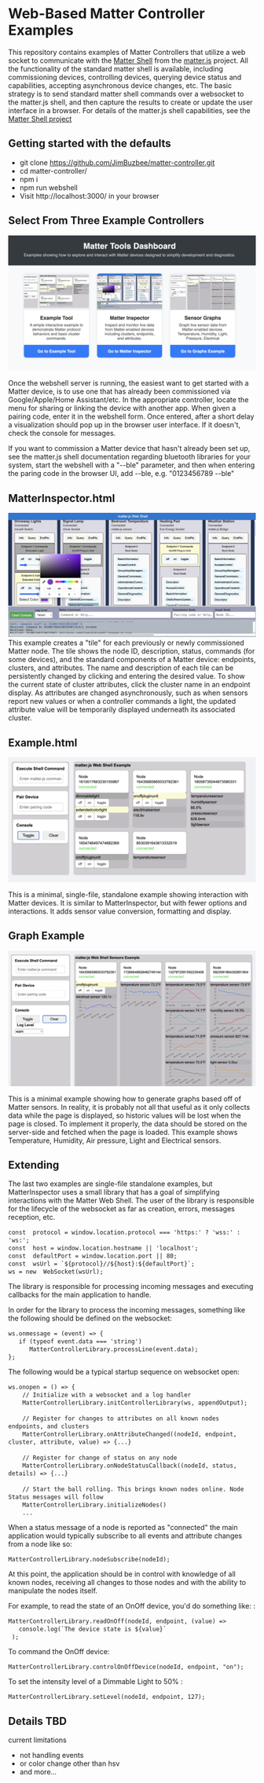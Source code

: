 ﻿# Web-Based Matter Controller Examples

This repository contains examples of Matter Controllers that utilize a web socket to communicate with the [Matter Shell](https://github.com/project-chip/matter.js/tree/main/packages/nodejs-shell) from the [matter.js](https://github.com/project-chip/matter.js) project. All the functionality of the standard matter shell is available, including commissioning devices, controlling devices,  querying device status and capabilities, accepting asynchronous device changes, etc.  The basic strategy is to send standard matter shell commands over a websocket to the matter.js shell, and then capture the results to create or update the user interface in a browser. For details of the matter.js shell capabilities, see the  [Matter Shell project](https://github.com/project-chip/matter.js/tree/main/packages/nodejs-shell) 


## Getting started with the defaults

 - git clone https://github.com/JimBuzbee/matter-controller.git
 - cd matter-controller/
 - npm i
 - npm run webshell
 - Visit http://localhost:3000/ in your browser
 

## Select From Three Example Controllers

 
![image of example selection page](https://raw.githubusercontent.com/JimBuzbee/matter-controller/main/public/index.png)


Once the webshell server is running, the easiest want to get started with a Matter device, is to use one that has already been commissioned via Google/Apple/Home Assistant/etc. In the appropriate controller, locate the menu for sharing or linking the device with another app. When given a pairing code, enter it in the webshell form.  Once entered, after a short delay a visualization should pop up in the browser user interface. If it doesn't, check the console for messages.

If you want to commission a Matter device that hasn't already been set up, see the matter.js shell documentation regarding bluetooth libraries for your system, start the webshell with a "--ble" parameter,  and then when entering the paring code in the browser UI, add --ble, e.g. "0123456789  --ble"
 
## MatterInspector.html
![image of Matter Inspector example](https://raw.githubusercontent.com/JimBuzbee/matter-controller/main/public/MatterExplorer.png)
This example creates a "tile" for each previously or newly commissioned Matter node. The tile shows the node ID, description, status, commands (for some devices),  and the standard components of a Matter device: endpoints,  clusters, and attributes. The name and description of each tile can be persistently changed by clicking and entering the desired value. To show the current state of cluster attributes, click the cluster name in an endpoint display.  As attributes are changed asynchronously, such as when sensors report new values or when a controller commands a light, the updated attribute value will be temporarily displayed underneath its associated cluster.

## Example.html

![image of example page](https://raw.githubusercontent.com/JimBuzbee/matter-controller/main/public/example.png)

This is a minimal, single-file, standalone example showing interaction with Matter devices.  It is similar to MatterInspector, but with fewer options and interactions. It adds sensor value conversion, formatting and display.

## Graph Example

![image of graphs example](https://raw.githubusercontent.com/JimBuzbee/matter-controller/main/public/graphexample.png)

This is a minimal example showing how to generate graphs based off of Matter sensors. In reality, it is probably not all that useful as it only collects data while the page is displayed, so historic values will be lost when the page is closed.  To implement it properly, the data should be stored on the server-side and fetched when the page is loaded. This example shows Temperature, Humidity, Air pressure, Light and Electrical sensors.

## Extending

The last two examples are single-file standalone examples, but MatterInspector uses a small library that has a goal of simplifying interactions with the Matter Web Shell. The user of the library is responsible for the lifecycle of the websocket as far as creation, errors, messages reception, etc. 

    const  protocol = window.location.protocol === 'https:' ? 'wss:' : 'ws:';
    const  host = window.location.hostname || 'localhost'; 
    const  defaultPort = window.location.port || 80;
    const  wsUrl = `${protocol}//${host}:${defaultPort}`;
    ws = new  WebSocket(wsUrl);

The library is responsible for processing incoming messages and executing callbacks for the main application to handle. 

In order for the library to process the incoming messages, something like the following should be defined on the websocket: 

    ws.onmessage = (event) => {
       if (typeof event.data === 'string') 
          MatterControllerLibrary.processLine(event.data);
    };


The following would be a typical startup sequence on websocket open:

    ws.onopen = () => {
	    // Initialize with a websocket and a log handler 
	    MatterControllerLibrary.initControllerLibrary(ws, appendOutput);
	    
	    // Register for changes to attributes on all known nodes endpoints, and clusters
	    MatterControllerLibrary.onAttributeChanged((nodeId, endpoint, cluster, attribute, value) => {...}
	    
	    // Register for change of status on any node 
	    MatterControllerLibrary.onNodeStatusCallback((nodeId, status, details) => {...}
	    
	    // Start the ball rolling. This brings known nodes online. Node Status messages will follow
	    MatterControllerLibrary.initializeNodes()
	    ...

When a status message of a node is reported as "connected" the main application would typically subscribe to all events and attribute changes from a node like so:

    MatterControllerLibrary.nodeSubscribe(nodeId);

At this point, the application should be in control with knowledge of all known nodes,  receiving all changes to those nodes and with the ability to manipulate the nodes itself.

For example, to read the state of an OnOff device, you'd do something like: :

    MatterControllerLibrary.readOnOff(nodeId, endpoint, (value) => 
       console.log(`The device state is ${value}`
     );
To command the OnOff device: 

    MatterControllerLibrary.controlOnOffDevice(nodeId, endpoint, "on");

To set the intensity level of a Dimmable Light to 50% : 

    MatterControllerLibrary.setLevel(nodeId, endpoint, 127);

 ## Details TBD

current limitations
 - not handling events 
 - or color change other than hsv 
 - and more...





